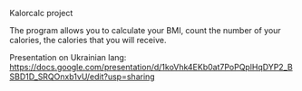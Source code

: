 Kalorcalc project

The program allows you to calculate your BMI, count the number of your calories, the calories that you will receive.

Presentation on Ukrainian lang: 
https://docs.google.com/presentation/d/1koVhk4EKb0at7PoPQplHqDYP2_BSBD1D_SRQOnxb1vU/edit?usp=sharing

